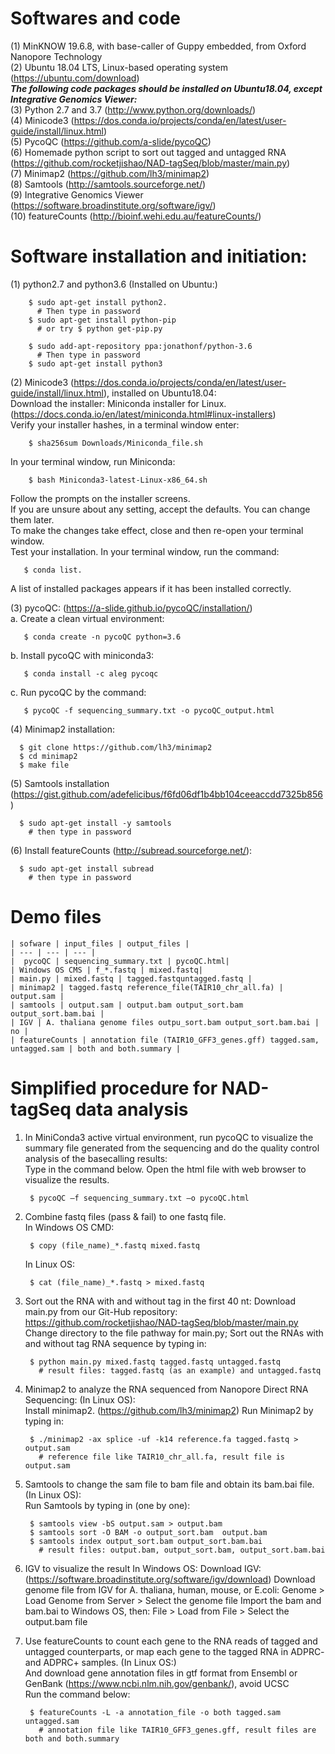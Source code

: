 # Softwares and code
 (1) MinKNOW 19.6.8, with base-caller of Guppy embedded, from Oxford Nanopore Technology  
 (2) Ubuntu 18.04 LTS, Linux-based operating system (https://ubuntu.com/download)  
***The following code packages should be installed on Ubuntu18.04, except Integrative Genomics Viewer:***  
(3) Python 2.7 and 3.7 (http://www.python.org/downloads/)  
(4) Minicode3 (https://dos.conda.io/projects/conda/en/latest/user-guide/install/linux.html)             
(5) PycoQC (https://github.com/a-slide/pycoQC)  
(6) Homemade python script to sort out tagged and untagged RNA  (https://github.com/rocketjishao/NAD-tagSeq/blob/master/main.py)  
(7) Minimap2 (https://github.com/lh3/minimap2)  
(8) Samtools (http://samtools.sourceforge.net/)  
(9) Integrative Genomics Viewer (https://software.broadinstitute.org/software/igv/)  
(10) featureCounts (http://bioinf.wehi.edu.au/featureCounts/)  

# Software installation and initiation:
(1) python2.7 and python3.6 (Installed on Ubuntu:)
    
        $ sudo apt-get install python2.
          # Then type in password
        $ sudo apt-get install python-pip 
          # or try $ python get-pip.py

        $ sudo add-apt-repository ppa:jonathonf/python-3.6
          # Then type in password
        $ sudo apt-get install python3

(2) Minicode3 (https://dos.conda.io/projects/conda/en/latest/user-guide/install/linux.html), installed on Ubuntu18.04:  
    Download the installer: Miniconda installer for Linux.(https://docs.conda.io/en/latest/miniconda.html#linux-installers)  
    Verify your installer hashes, in a terminal window enter:  
        
        $ sha256sum Downloads/Miniconda_file.sh
   In your terminal window, run Miniconda:  
        
        $ bash Miniconda3-latest-Linux-x86_64.sh
   Follow the prompts on the installer screens.  
   If you are unsure about any setting, accept the defaults. You can change them later.  
   To make the changes take effect, close and then re-open your terminal window.  
   Test your installation. In your terminal window, run the command:
   
       $ conda list. 
   A list of installed packages appears if it has been installed correctly.  

(3) pycoQC: (https://a-slide.github.io/pycoQC/installation/)  
a. Create a clean virtual environment:  

       $ conda create -n pycoQC python=3.6

b. Install pycoQC with miniconda3:  

       $ conda install -c aleg pycoqc

c. Run pycoQC by the command:  

       $ pycoQC -f sequencing_summary.txt -o pycoQC_output.html

(4) Minimap2 installation:    
    
      $ git clone https://github.com/lh3/minimap2
      $ cd minimap2 
      $ make file
(5) Samtools installation (https://gist.github.com/adefelicibus/f6fd06df1b4bb104ceeaccdd7325b856)
      
      $ sudo apt-get install -y samtools
        # then type in password
(6) Install featureCounts (http://subread.sourceforge.net/):  
    
      $ sudo apt-get install subread 
        # then type in password

# Demo files			

    | sofware | input_files | output_files |
    | --- | --- | --- |
    |  pycoQC | sequencing_summary.txt | pycoQC.html|
    | Windows OS CMS | f_*.fastq | mixed.fastq|
    | main.py | mixed.fastq | tagged.fastquntagged.fastq |
    | minimap2 | tagged.fastq reference_file(TAIR10_chr_all.fa) | output.sam |
    | samtools | output.sam | output.bam output_sort.bam output_sort.bam.bai |
    | IGV | A. thaliana genome files outpu_sort.bam output_sort.bam.bai | no |
    | featureCounts | annotation file (TAIR10_GFF3_genes.gff) tagged.sam, untagged.sam | both and both.summary |

# Simplified procedure for NAD-tagSeq data analysis

1. In MiniConda3 active virtual environment, run pycoQC to visualize the summary file generated from the sequencing and do the quality control analysis of the basecalling results:  
Type in the command below. Open the html file with web browser to visualize the results.   
    
        $ pycoQC –f sequencing_summary.txt –o pycoQC.html

2. Combine fastq files (pass & fail) to one fastq file.  
    In Windows OS CMD:  
    
        $ copy (file_name)_*.fastq mixed.fastq
    In Linux OS: 
    
        $ cat (file_name)_*.fastq > mixed.fastq

3. Sort out the RNA with and without tag in the first 40 nt:
   Download main.py from our Git-Hub repository: https://github.com/rocketjishao/NAD-tagSeq/blob/master/main.py  
   Change directory to the file pathway for main.py; 
   Sort out the RNAs with and without tag RNA sequence by typing in:
        
        $ python main.py mixed.fastq tagged.fastq untagged.fastq
          # result files: tagged.fastq (as an example) and untagged.fastq
        
4. Minimap2 to analyze the RNA sequenced from Nanopore Direct RNA Sequencing: (In Linux OS):  
    Install minimap2. (https://github.com/lh3/minimap2)
    Run Minimap2 by typing in:
        
        $ ./minimap2 -ax splice -uf -k14 reference.fa tagged.fastq > output.sam
          # reference file like TAIR10_chr_all.fa, result file is output.sam

5. Samtools to change the sam file to bam file and obtain its bam.bai file. (In Linux OS):  
    Run Samtools by typing in (one by one):
    
        $ samtools view -bS output.sam > output.bam 
        $ samtools sort -O BAM -o output_sort.bam  output.bam
        $ samtools index output_sort.bam output_sort.bam.bai
          # result files: output.bam, output_sort.bam, output_sort.bam.bai

6. IGV to visualize the result
In Windows OS:
    Download IGV: (https://software.broadinstitute.org/software/igv/download)
    Download genome file from IGV for A. thaliana, human, mouse, or E.coli: Genome > Load Genome from Server > Select the genome file
    Import the bam and bam.bai to Windows OS, then: File > Load from File > Select the output.bam file
  
7. Use featureCounts to count each gene to the RNA reads of tagged and untagged counterparts, or map each gene to the tagged RNA in ADPRC- and ADPRC+ samples. (In Linux OS:)  
   And download gene annotation files in gtf format from Ensembl or GenBank (https://www.ncbi.nlm.nih.gov/genbank/), avoid UCSC  
   Run the command below:  
        
        $ featureCounts -L -a annotation_file -o both tagged.sam untagged.sam
          # annotation file like TAIR10_GFF3_genes.gff, result files are both and both.summary
